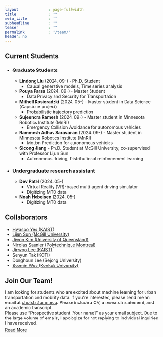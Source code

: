 ```yaml
---
layout              : page-fullwidth
title               : ""
meta_title          : ""
subheadline         : ""
teaser              : ""
permalink           : "/team/"
header: no
---
```




## Current Students 
- ### Graduate Students
  - **Lindong Liu** (2024. 09-) - Ph.D. Student
    - Causal generative models, Time series analysis
  - **Pouya Parsa** (2024. 09-) - Master Student
    - Data Privacy and Security for Transportation
  - **Mithell Kosieradzki** (2024. 05-) - Master student in Data Science (Capstone project)
    - Probabilistic trajectory prediction
  - **Sujeendra Ramesh** (2024. 09-) - Master student in Minnesota Robotics Institute (MnRI)
    - Emergency Collision Avoidance for autonomous vehicles
  - **Rammesh Adhav Saravanan** (2024. 09-) - Master student in Minnesota Robotics Institute (MnRI)
    - Motion Prediction for autonomous vehicles
  - **Sicong Jiang** - Ph.D. Student at McGill University, co-supervised with Professor Lijun Sun
    - Autonomous driving, Distributional reinforcement learning

- ### Undergraduate research assistant
  - **Dev Patel** (2024. 05-) 
    - Virtual Reality (VR)-based multi-agent driving simulator
    - Digitizing MTO data
  - **Noah Hebeisen** (2024. 05-)
    - Digitizing MTO data

## Collaborators
- [Hwasoo Yeo (KAIST)](https://www.aimobility.kaist.ac.kr/)
- [Lijun Sun (McGill University)](https://lijunsun.github.io/)
- [Jiwon Kim (University of Queensland)](https://researchers.uq.edu.au/researcher/10269)
- [Nicolas Saunier (Polytechnique Montreal)](http://n.saunier.free.fr/saunier/)
- [Jinwoo Lee (KAIST)](https://lee.kaist.ac.kr/home)
- Sehyun Tak (KOTI)
- Donghoun Lee (Sejong University)
- [Soomin Woo (Konkuk University)](https://www.thesemlab.com/)

<!-- - Zhihao Zheng (McGill University)
- Zhixiong Jin (Gustave-Eiffel University)
- Sohyeong Kim (EPFL) -->

## Join Our Team!
<div>
    <p style="margin-bottom:5px;">
        I am looking for students who are excited about machine learning for urban transportation and mobility data. If you're interested, please send me an email at <a href="mailto:chois@umn.edu">chois[at]umn.edu</a>. Please include a CV, a research statement, and an academic transcript.
        <br>
        Please use “Prospective student [Your name]” as your email subject. Due to the large volume of emails, I apologize for not replying to individual inquiries I have received.
    </p>
    <div class="text-right">
        <a href="/news/230607">Read More</a>
    </div>
</div>


<!-- ## Alumni -->
